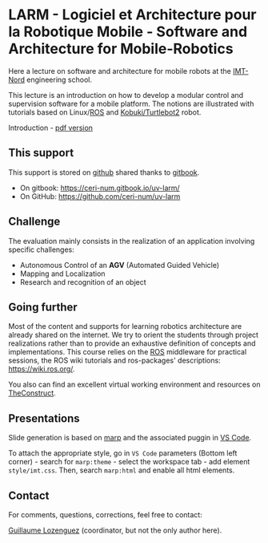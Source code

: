 # LARM - Logiciel et Architecture pour la Robotique Mobile - Software and Architecture for Mobile-Robotics

Here a lecture on software and architecture for mobile robots at the [IMT-Nord](http://www.imt-nord-europe.fr) engineering school.

This lecture is an introduction on how to develop a modular control and supervision software for a mobile platform.
The notions are illustrated with tutorials based on Linux/[ROS](https://ros.org/) and [Kobuki/Turtlebot2](http://kobuki.yujinrobot.com/) robot.

Introduction - [pdf version](https://raw.githubusercontent.com/ceri-num/uv-larm/master/notions/sld-intro.pdf)

## This support

This support is stored on [github](https://github.com) shared thanks to [gitbook](https://www.gitbook.com).

  - On gitbook: <https://ceri-num.gitbook.io/uv-larm/>
  - On GitHub: <https://github.com/ceri-num/uv-larm>

<!--
## Tutorials

Due to the pandemic extraordinary situation, this course is largely based over [TheConstruct](https://www.theconstructsim.com/) solution.
TheConstruct provides courses materials and more importantly virtualized ROS machine allowing you to develop robotics software based on Gazebo simulation.

<!--
This lecture is composed of multiple guided tutorials (non-exhaustive list):

* Setting up your own ROS environment
* Moving a robot
* Simulatenous Localization and Mapping (SLAM)
* Autonomous Navigation
* Robotics Vision
-->

## Challenge

The evaluation mainly consists in the realization of an application involving specific challenges:

- Autonomous Control of an **AGV** (Automated Guided Vehicle)
- Mapping and Localization
- Research and recognition of an object

## Going further

Most of the content and supports for learning robotics architecture are already shared on the internet.
We try to orient the students through project realizations rather than to provide an exhaustive definition of concepts and implementations.
This course relies on the [ROS](http://www.ros.org/) middleware for practical sessions, the ROS wiki tutorials and ros-packages' descriptions: <https://wiki.ros.org/>.

You also can find an excellent virtual working environment and resources on [TheConstruct](https://www.theconstructsim.com/).

## Presentations

Slide generation is based on [marp](https://marp.app/) and the associated puggin in [VS Code](https://marketplace.visualstudio.com/items?itemName=marp-team.marp-vscode).

To attach the appropriate style, go in `VS Code` parameters (Bottom left corner) - search for `marp:theme` - select the workspace tab - add element `style/imt.css`.
Then, search `marp:html` and enable all html elements.

## Contact

For comments, questions, corrections, feel free to contact:

[Guillaume Lozenguez](mailto://guillaume.lozenguez@imt-nord-europe.fr) (coordinator, but not the only author here).
